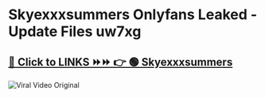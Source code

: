 
 # Skyexxxsummers Onlyfans Leaked - Update Files uw7xg

## <h2><a href="https://clipsfans.com/Skyexxxsummers&ref=git">🔗 Click to LINKS ⏩⏩ 👉 🟢 Skyexxxsummers </a></h2>

<a href="https://clipsfans.com/Skyexxxsummers&ref=git" rel="nofollow" data-target="animated-image.originalLink"><img src="https://i.ibb.co.com/xMMVF88/686577567.gif" alt="Viral Video Original" style="max-width: 100%; display: inline-block;" data-target="animated-image.originalImage"></a>

